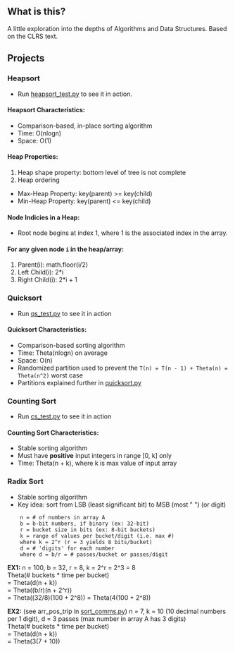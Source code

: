 ## What is this?
A little exploration into the depths of Algorithms and Data Structures. Based on the CLRS text.

## Projects

### Heapsort
* Run [heapsort_test.py](./sorting/heapsort_test.py) to see it in action.

#### Heapsort Characteristics:
* Comparison-based, in-place sorting algorithm 
* Time: O(nlogn)
* Space: O(1)

#### Heap Properties:
1. Heap shape property: bottom level of tree is not complete
2. Heap ordering
* Max-Heap Property: key(parent) >= key(child)
* Min-Heap Property: key(parent) <= key(child)

#### Node Indicies in a Heap:
* Root node begins at index 1, where 1 is the associated index in the array.

#### For any given node `i` in the heap/array:
1. Parent(i): math.floor(i/2)  
2. Left Child(i): 2*i   
3. Right Child(i): 2*i + 1  


### Quicksort
* Run [qs_test.py](./sorting/qs_test.py) to see it in action

#### Quicksort Characteristics:
* Comparison-based sorting algorithm
* Time: Theta(nlogn) on average
* Space: O(n)
* Randomized partition used to prevent the ```T(n) = T(n - 1) + Theta(n) = Theta(n^2)``` worst case
* Partitions explained further in [quicksort.py](./sorting/quicksort.py)


### Counting Sort
* Run [cs_test.py](./sorting/cs_test.py) to see it in action

#### Counting Sort Characteristics:
* Stable sorting algorithm
* Must have **positive** input integers in range [0, k] only
* Time: Theta(n + k), where k is max value of input array

### Radix Sort
* Stable sorting algorithm
* Key idea: sort from LSB (least significant bit) to MSB (most " ") (or digit)
``` 
    n = # of numbers in array A
    b = b-bit numbers, if binary (ex: 32-bit)
    r = bucket size in bits (ex: 8-bit buckets)
    k = range of values per bucket/digit (i.e. max #)
    where k = 2^r (r = 3 yields 8 bits/bucket)
    d = # 'digits' for each number
    where d = b/r = # passes/bucket or passes/digit
```
**EX1:** n = 100, b = 32, r = 8, k = 2^r = 2^3 = 8  
Theta(# buckets * time per bucket)  
= Theta(d(n + k))   
= Theta((b/r)(n + 2^r))  
= Theta((32/8)(100 + 2^8)) = Theta(4(100 + 2^8))  

**EX2:** (see arr_pos_trip in [sort_comms.py](./sorting/sort_comms.py)) n = 7, k = 10 (10 decimal numbers per 1 digit), d = 3 passes (max number in array A has 3 digits)  
Theta(# buckets * time per bucket)  
= Theta(d(n + k))  
= Theta(3(7 + 10))  
